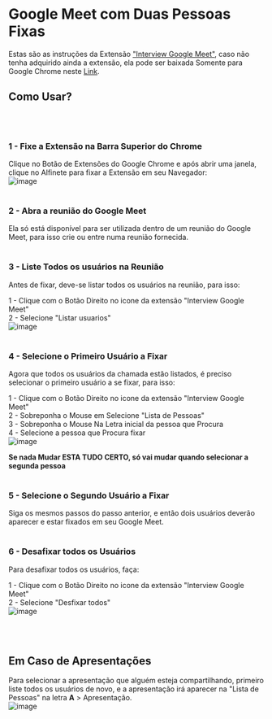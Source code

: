 # Google Meet com Duas Pessoas Fixas

Estas são as instruções da Extensão ["Interview Google Meet"](), caso não tenha adquirido ainda a extensão, ela pode ser baixada Somente para Google Chrome neste [Link]().

## Como Usar?
<br /><br />
### 1 - Fixe a Extensão na Barra Superior do Chrome

Clique no Botão de Extensões do Google Chrome e após abrir uma janela, clique no Alfinete para fixar a Extensão em seu Navegador:<br />
![image](https://user-images.githubusercontent.com/5856107/116321335-34544800-a790-11eb-9558-afa16bb73cdf.png)
<br /><br />
### 2 - Abra a reunião do Google Meet

Ela só está disponível para ser utilizada dentro de um reunião do Google Meet, para isso crie ou entre numa reunião fornecida.
<br /><br />
### 3 - Liste Todos os usuários na Reunião

Antes de fixar, deve-se listar todos os usuários na reunião, para isso:

1 - Clique com o Botão Direito no icone da extensão "Interview Google Meet"<br />
2 - Selecione "Listar usuarios"<br />
![image](https://user-images.githubusercontent.com/5856107/116321611-c2c8c980-a790-11eb-87c8-b13a360459ef.png)
<br /><br />
### 4 - Selecione o Primeiro Usuário a Fixar

Agora que todos os usuários da chamada estão listados, é preciso selecionar o primeiro usuário a se fixar, para isso:

1 - Clique com o Botão Direito no icone da extensão "Interview Google Meet"<br />
2 - Sobreponha o Mouse em Selecione "Lista de Pessoas"<br />
3 - Sobreponha o Mouse Na Letra inicial da pessoa que Procura<br />
4 - Selecione a pessoa que Procura fixar<br />
![image](https://user-images.githubusercontent.com/5856107/116322002-8ba6e800-a791-11eb-89c8-afdf53a0002d.png)

**Se nada Mudar ESTA TUDO CERTO, só vai mudar quando selecionar a segunda pessoa**
<br /><br />
### 5 - Selecione o Segundo Usuário a Fixar

Siga os mesmos passos do passo anterior, e então dois usuários deverão aparecer e estar fixados em seu Google Meet.
<br /><br />
### 6 - Desafixar todos os Usuários

Para desafixar todos os usuários, faça:

1 - Clique com o Botão Direito no icone da extensão "Interview Google Meet"<br />
2 - Selecione "Desfixar todos"<br />
![image](https://user-images.githubusercontent.com/5856107/116322254-0a038a00-a792-11eb-9303-9014852d7db6.png)

<br /><br />
## Em Caso de Apresentações

Para selecionar a apresentação que alguém esteja compartilhando, primeiro liste todos os usuários de novo, e a apresentação irá aparecer na "Lista de Pessoas" na letra **A** > Apresentação.<br />
![image](https://user-images.githubusercontent.com/5856107/116482272-3fc07580-a85b-11eb-860e-bcc7ab5b3e10.png)


